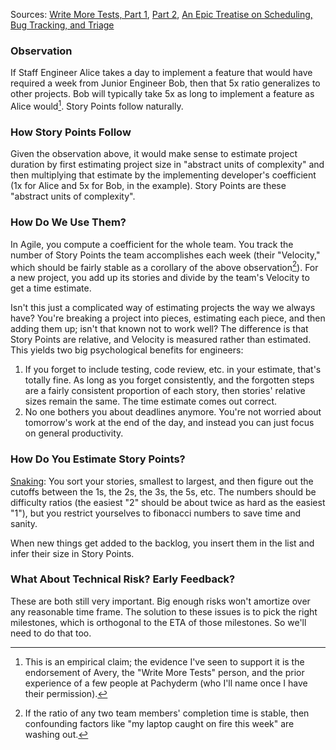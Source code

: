 Sources: [Write More Tests, Part 1](https://writemoretests.com/2012/02/how-to-estimate-like-adult-part-1.html), [Part 2](https://writemoretests.com/2012/02/estimating-like-an-adult-what-to-steal-from-agile.html), [An Epic Treatise on Scheduling, Bug Tracking, and Triage](https://apenwarr.ca/log/20171213)

### Observation

If Staff Engineer Alice takes a day to implement a feature that would have required a week from Junior Engineer Bob, then that 5x ratio generalizes to other projects. Bob will typically take 5x as long to implement a feature as Alice would[^claim]. Story Points follow naturally.

### How Story Points Follow

Given the observation above, it would make sense to estimate project duration by first estimating project size in "abstract units of complexity" and then multiplying that estimate by the implementing developer's coefficient (1x for Alice and 5x for Bob, in the example). Story Points are these "abstract units of complexity".

### How Do We Use Them?

In Agile, you compute a coefficient for the whole team. You track the number of Story Points the team accomplishes each week (their "Velocity," which should be fairly stable as a corollary of the above observation[^corollary]). For a new project, you add up its stories and divide by the team's Velocity to get a time estimate.

Isn't this just a complicated way of estimating projects the way we always have? You're breaking a project into pieces, estimating each piece, and then adding them up; isn't that known not to work well? The difference is that Story Points are relative, and Velocity is measured rather than estimated. This yields two big psychological benefits for engineers:
1. If you forget to include testing, code review, etc. in your estimate, that's totally fine. As long as you forget consistently, and the forgotten steps are a fairly consistent proportion of each story, then stories' relative sizes remain the same. The time estimate comes out correct.
1. No one bothers you about deadlines anymore. You're not worried about tomorrow's work at the end of the day, and instead you can just focus on general productivity.

### How Do You Estimate Story Points?

[Snaking](http://ronlichty.blogspot.com/2014/08/team-estimation.html): You sort your stories, smallest to largest, and then figure out the cutoffs between the 1s, the 2s, the 3s, the 5s, etc. The numbers should be difficulty ratios (the easiest "2" should be about twice as hard as the easiest "1"), but you restrict yourselves to fibonacci numbers to save time and sanity.

When new things get added to the backlog, you insert them in the list and infer their size in Story Points.

### What About Technical Risk? Early Feedback?

These are both still very important. Big enough risks won't amortize over any reasonable time frame. The solution to these issues is to pick the right milestones, which is orthogonal to the ETA of those milestones. So we'll need to do that too.

[^claim]: This is an empirical claim; the evidence I've seen to support it is the endorsement of Avery, the "Write More Tests" person, and the prior experience of a few people at Pachyderm (who I'll name once I have their permission).

[^corollary]: If the ratio of any two team members' completion time is stable, then confounding factors like "my laptop caught on fire this week" are washing out.
